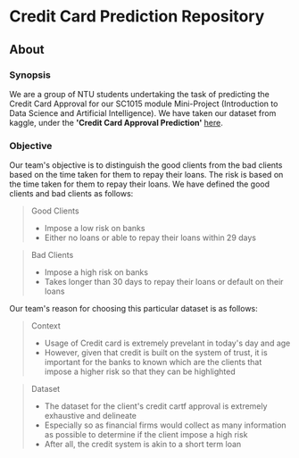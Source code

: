 # Credit Card Prediction Repository
## About
### Synopsis
We are a group of NTU students undertaking the task of predicting the Credit Card Approval for our SC1015 module Mini-Project (Introduction to Data Science and Artificial Intelligence). We have taken our dataset from kaggle, under the **'Credit Card Approval Prediction'** [here](https://www.kaggle.com/datasets/rikdifos/credit-card-approval-prediction).
### Objective
Our team's objective is to distinguish the good clients from the bad clients based on the time taken for them to repay their loans. The risk is based on the time taken for them to repay their loans. We have defined the good clients and bad clients as follows:
> Good Clients
> - Impose a low risk on banks
> - Either no loans or able to repay their loans within 29 days

> Bad Clients
> - Impose a high risk on banks
> - Takes longer than 30 days to repay their loans or default on their loans

Our team's reason for choosing this particular dataset is as follows:
> Context
> - Usage of Credit card is extremely prevelant in today's day and age
> - However, given that credit is built on the system of trust, it is important for the banks to known which are the clients that impose a higher risk so that they can be highlighted

> Dataset
> - The dataset for the client's credit cartf approval is extremely exhaustive and delineate
> - Especially so as financial firms would collect as many information as possible to determine if the client impose a high risk
> - After all, the credit system is akin to a short term loan
